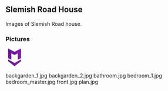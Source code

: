 ## Slemish Road House

Images of Slemish Road house. 

### Pictures
![alt text](https://github.com/adam-p/markdown-here/raw/master/src/common/images/icon48.png "Front House")

backgarden_1.jpg
backgarden_2.jpg
bathroom.jpg
bedroom_1.jpg
bedroom_master.jpg
front.jpg
plan.jpg
